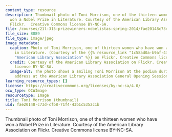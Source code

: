 ```yaml
---
content_type: resource
description: Thumbnail photo of Toni Morrison, one of the thirteen women who have
  won a Nobel Prize in Literature. Courtesy of the American Library Association on
  Flickr.  Creative Commons license BY-NC-SA.
file: /courses/21l-315-prizewinners-nobelistas-spring-2014/fae20148c73dcfb871f443b1c5352c1b_21l-315s14-th.jpg
file_size: 8889
file_type: image/jpeg
image_metadata:
  caption: Photo of Toni Morrison, one of thirteen women who have won a Nobel Prize
    in Literature. (Courtesy of the {{% resource_link "1c58ad0a-b9af-4372-a011-a32d46ed81d5"
    "American Library Association" %}} on Flickr. Creative Commons license BY-NC-SA.)
  credit: Courtesy of the American Library Association on Flickr. Creative Commons
    license BY-NC-SA.
  image-alt: The photo shows a smiling Toni Morrison at the podium during her keynote
    address at the American Library Association General Opening Session in 2010.
learning_resource_types: []
license: https://creativecommons.org/licenses/by-nc-sa/4.0/
ocw_type: OCWImage
resourcetype: Image
title: Toni Morrison (thumbnail)
uid: fae20148-c73d-cfb8-71f4-43b1c5352c1b
---
```

Thumbnail photo of Toni Morrison, one of the thirteen women who have won a Nobel Prize in Literature. Courtesy of the American Library Association on Flickr.  Creative Commons license BY-NC-SA.